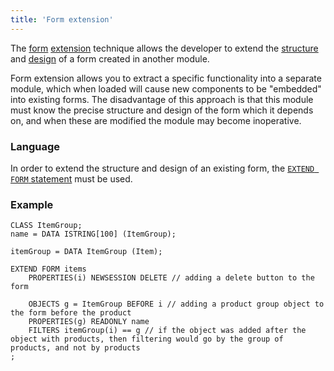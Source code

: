 ```yaml
---
title: 'Form extension'
---
```


The [form](Forms.md) [extension](Extensions.md) technique allows the developer to extend the [structure](Form_structure.md) and [design](Interactive_view.md) of a form created in another module.

Form extension allows you to extract a specific functionality into a separate module, which when loaded will cause new components to be "embedded" into existing forms. The disadvantage of this approach is that this module must know the precise structure and design of the form which it depends on, and when these are modified the module may become inoperative.

### Language

In order to extend the structure and design of an existing form, the [`EXTEND FORM` statement](EXTEND_FORM_statement.md) must be used.

### Example

```lsf
CLASS ItemGroup;
name = DATA ISTRING[100] (ItemGroup);

itemGroup = DATA ItemGroup (Item);

EXTEND FORM items
    PROPERTIES(i) NEWSESSION DELETE // adding a delete button to the form

    OBJECTS g = ItemGroup BEFORE i // adding a product group object to the form before the product
    PROPERTIES(g) READONLY name
    FILTERS itemGroup(i) == g // if the object was added after the object with products, then filtering would go by the group of products, and not by products
;
```
